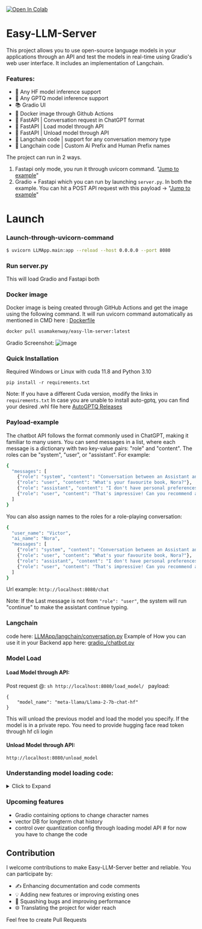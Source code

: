 [![Open In Colab](https://colab.research.google.com/assets/colab-badge.svg)](https://colab.research.google.com/drive/1n74YhO73qALQCZorcWJA3tqxWOqselXW)
# Easy-LLM-Server
This project allows you to use open-source language models in your applications through an API and test the models in real-time using Gradio's web user interface. It includes an implementation of Langchain.

### Features:
- 🧠 Any HF model inference support
- 🧠 Any GPTQ model inference support
- 📚  Gradio UI
- 🐳  Docker image through Github Actions
- 🚀 FastAPI | Conversation request in ChatGPT format
- 🚀 FastAPI | Load model through API
- 🚀 FastAPI | Unload model through API
- 💬 Langchain code | support for any conversation memory type
- 💬 Langchain code | Custom Ai Prefix and Human Prefix names

The project can run in 2 ways.
1. Fastapi only mode, you run it through uvicorn command. "[Jump to example](#launch-through-uvicorn-command)"
2. Gradio + Fastapi which you can run by launching ```server.py```. 
In both the example. You can hit a POST API request with this payload -> "[Jump to example](#payload-example)"

# Launch
### Launch-through-uvicorn-command
```sh
$ uvicorn LLMApp.main:app --reload --host 0.0.0.0 --port 8080
```
### Run server.py
This will load Gradio and Fastapi both
### Docker image
Docker image is being created through GitHub Actions and get the image using the following command. 
It will run uvicorn command automatically as mentioned in CMD here : [Dockerfile](Dockerfile)
```sh
docker pull usamakenway/easy-llm-server:latest
```
Gradio Screenshot:
![image](https://github.com/UsamaKenway/LLM-fastapi-n-gradio-server/assets/56207634/0455fd83-e445-479d-b7a6-0fbddda0601e)

### Quick Installation
Required Windows or Linux with cuda 11.8 and Python 3.10
```shell
pip install -r requirements.txt
```
Note: If you have a different Cuda version, modify the links in ```requirements.txt```
In case you are unable to install auto-gptq, you can find your desired .whl file here [AutoGPTQ Releases](https://github.com/PanQiWei/AutoGPTQ/releases)


### Payload-example
The chatbot API follows the format commonly used in ChatGPT, making it familiar to many users. You can send messages in a list, where each message is a dictionary with two key-value pairs: "role" and "content". The roles can be "system", "user", or "assistant". For example:
  
```sh
{
  "messages": [
    {"role": "system", "content": "Conversation between an Assistant and the user"},
    {"role": "user", "content": "What's your favourite book, Nora?"},
    {"role": "assistant", "content": "I don't have personal preferences, but I'm knowledgeable about many books."},
    {"role": "user", "content": "That's impressive! Can you recommend a classic novel?"}
  ]
}
```
You can also assign names to the roles for a role-playing conversation:

```sh
{
  "user_name": "Victor",
  "ai_name": "Nora",
  "messages": [
    {"role": "system", "content": "Conversation between an Assistant and the user"},
    {"role": "user", "content": "What's your favourite book, Nora?"},
    {"role": "assistant", "content": "I don't have personal preferences, but I'm knowledgeable about many books."},
    {"role": "user", "content": "That's impressive! Can you recommend a classic novel?"}
  ]
}
```
Url example: ```http://localhost:8080/chat```

Note:
If the Last message is not from ```"role": "user"```, the system will run "continue" to make the assistant continue typing.

### Langchain
code here: [LLMApp/langchain/conversation.py](./LLMApp/langchain/conversation.py)
Example of How you can use it in your Backend app here: [gradio_/chatbot.py](./gradio_/chatbot.py) 

### Model Load
#### Load Model through API:
Post request @: ```sh http://localhost:8080/load_model/ ```
payload:
```
{
    "model_name": "meta-llama/Llama-2-7b-chat-hf"
}
```
This will unload the previous model and load the model you specify. If the model is in a private repo. You need to provide hugging face read token through hf cli login
#### Unload Model through API:
```http://localhost:8080/unload_model```

### Understanding model loading code:
<details>
<summary>Click to Expand</summary>
Both HF and quantized models are supported. Class here: [LLMApp/models/load_llm.py](./LLMApp/models/load_llm.py) 

1. Load using HF transformers.AutoModelForCausalLM.from_pretrained:
```python
from LLMApp.models.load_llm import HFModel
HFModel(model_name)
```
2. Load using AutoGPTQ

```python
from LLMApp.models.load_llm import GPTQModel
GPTQModel(model_name)
```
By default the model loads in ```_startup_model()``` through ```start_app_handler```

</details>

### Upcoming features
- Gradio containing options to change character names
- vector DB for longterm chat history
- control over quantization config through loading model API # for now you have to change the code

## Contribution
I welcome contributions to make Easy-LLM-Server better and reliable. You can participate by:

- ✍ Enhancing documentation and code comments
- 💡 Adding new features or improving existing ones
- 🐛 Squashing bugs and improving performance
- 🌐 Translating the project for wider reach

Feel free to create Pull Requests





